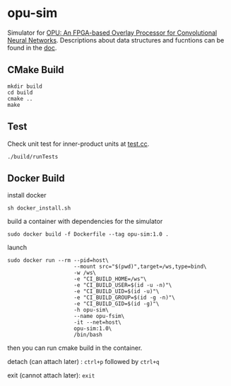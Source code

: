 # opu-sim

Simulator for [OPU: An FPGA-based Overlay Processor for Convolutional Neural Networks](http://eda.ee.ucla.edu/pub/J93.pdf). 
Descriptions about data structures and fucntions can be found in the [doc](https://github.com/OPU-Lab/opu-sim/blob/master/README_Summary.md).


## CMake Build
```
mkdir build
cd build
cmake ..
make
```

## Test

Check unit test for inner-product units at [test.cc](https://github.com/OPU-Lab/opu-sim/blob/master/src/tests.cc).
```
./build/runTests
```

## Docker Build
install docker
```
sh docker_install.sh
```
build a container with dependencies for the simulator
```
sudo docker build -f Dockerfile --tag opu-sim:1.0 .
```
launch
```
sudo docker run --rm --pid=host\
                     --mount src="$(pwd)",target=/ws,type=bind\
                     -w /ws\
                     -e "CI_BUILD_HOME=/ws"\
                     -e "CI_BUILD_USER=$(id -u -n)"\
                     -e "CI_BUILD_UID=$(id -u)"\
                     -e "CI_BUILD_GROUP=$(id -g -n)"\
                     -e "CI_BUILD_GID=$(id -g)"\
                     -h opu-sim\
                     --name opu-fsim\
                     -it --net=host\
                     opu-sim:1.0\
                     /bin/bash
```
then you can run cmake build in the container.

detach (can attach later) : ``ctrl+p`` followed by ``ctrl+q``

exit (cannot attach later): ``exit``

